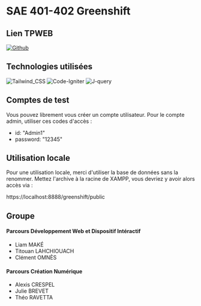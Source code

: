 # SAE 401-402 Greenshift

## Lien TPWEB

[![Github](https://img.shields.io/badge/GitHub-100000?style=for-the-badge&logo=github&logoColor=white)](https://github.com/Clementmns/greenshift)

## Technologies utilisées

![Tailwind_CSS](https://img.shields.io/badge/Tailwind_CSS-38B2AC?style=for-the-badge&logo=tailwind-css&logoColor=white)
![Code-Igniter](https://img.shields.io/badge/CodeIgniter-%23EF4223.svg?style=for-the-badge&logo=codeIgniter&logoColor=white)
![J-query](https://img.shields.io/badge/jQuery-0769AD?style=for-the-badge&logo=jquery&logoColor=white)

## Comptes de test

Vous pouvez librement vous créer un compte utilisateur.
Pour le compte admin, utiliser ces codes d'accès :

-  id: "Admin1"
-  password: "12345"

## Utilisation locale

Pour une utilisation locale, merci d'utiliser la base de données sans la renommer.
Mettez l'archive à la racine de XAMPP, vous devriez y avoir alors accès via :

https://localhost:8888/greenshift/public

## Groupe

#### Parcours Développement Web et Dispositif Intéractif

-  Liam MAKÉ
-  Titouan LAHCHIOUACH
-  Clément OMNÈS

#### Parcours Création Numérique

-  Alexis CRESPEL
-  Julie BREVET
-  Théo RAVETTA
